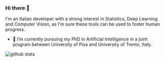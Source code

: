 ### Hi there 👋

I'm an Italian developer with a strong interest in Statistics, Deep Learning and Computer Vision, as I'm sure these tools can be used to foster human progress.

- 🌱 I’m currently pursuing my PhD in Artificial Intelligence in a joint program between University of Pisa and University of Trento, Italy.

![github stats](https://github-readme-stats.vercel.app/api?username=fodark&show_icons=true)

<!--
**Fodark/fodark** is a ✨ _special_ ✨ repository because its `README.md` (this file) appears on your GitHub profile.

Here are some ideas to get you started:

- 🔭 I’m currently working on ...

- 👯 I’m looking to collaborate on ...
- 🤔 I’m looking for help with ...

- 📫 How to reach me: ...
- 😄 Pronouns: ...

-->
